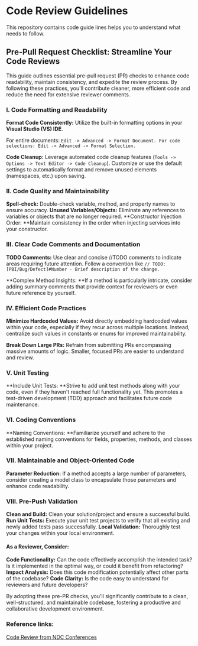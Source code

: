 # Code Review Guidelines
This repository contains code guide lines helps you to understand what needs to follow.

## Pre-Pull Request Checklist: Streamline Your Code Reviews

This guide outlines essential pre-pull request (PR) checks to enhance code readability, maintain consistency, and expedite the review process. By following these practices, you'll contribute cleaner, more efficient code and reduce the need for extensive reviewer comments.

### I. Code Formatting and Readability

**Format Code Consistently:** Utilize the built-in formatting options in your **Visual Studio (VS) IDE**. 

For entire documents: ```Edit -> Advanced -> Format Document. For code selections: Edit -> Advanced -> Format Selection.```

**Code Cleanup:** Leverage automated code cleanup features (```Tools -> Options -> Text Editor -> Code Cleanup```). 
Customize or use the default settings to automatically format and remove unused elements (namespaces, etc.) upon saving.

### II. Code Quality and Maintainability

**Spell-check:** Double-check variable, method, and property names to ensure accuracy.
**Unused Variables/Objects:** Eliminate any references to variables or objects that are no longer required.
**Constructor Injection Order: **Maintain consistency in the order when injecting services into your constructor.

### III. Clear Code Comments and Documentation

**TODO Comments:** Use clear and concise //TODO comments to indicate areas requiring future attention. 
Follow a convention like ```// TODO: [PBI/Bug/Defect]#Number - Brief description of the change.```

**Complex Method Insights: **If a method is particularly intricate, consider adding summary comments that provide context for reviewers or even future reference by yourself.

### IV. Efficient Code Practices

**Minimize Hardcoded Values:** Avoid directly embedding hardcoded values within your code, especially if they recur across multiple locations. 
Instead, centralize such values in constants or enums for improved maintainability.

**Break Down Large PRs:** Refrain from submitting PRs encompassing massive amounts of logic. Smaller, focused PRs are easier to understand and review.

### V. Unit Testing

**Include Unit Tests: **Strive to add unit test methods along with your code, even if they haven't reached full functionality yet. This promotes a test-driven development (TDD) approach and facilitates future code maintenance.

### VI. Coding Conventions

**Naming Conventions: **Familiarize yourself and adhere to the established naming conventions for fields, properties, methods, and classes within your project.

### VII. Maintainable and Object-Oriented Code

**Parameter Reduction:** If a method accepts a large number of parameters, consider creating a model class to encapsulate those parameters and enhance code readability.

### VIII. Pre-Push Validation

**Clean and Build:** Clean your solution/project and ensure a successful build.
**Run Unit Tests:** Execute your unit test projects to verify that all existing and newly added tests pass successfully.
**Local Validation:** Thoroughly test your changes within your local environment.

#### **As a Reviewer, Consider:**

**Code Functionality:** Can the code effectively accomplish the intended task? Is it implemented in the optimal way, or could it benefit from refactoring?
**Impact Analysis:** Does this code modification potentially affect other parts of the codebase?
**Code Clarity:** Is the code easy to understand for reviewers and future developers?

By adopting these pre-PR checks, you'll significantly contribute to a clean, well-structured, and maintainable codebase, fostering a productive and collaborative development environment.

### Reference links:
[Code Review from NDC Conferences](https://www.youtube.com/watch?v=VuG4QhA89es&t=121s)
